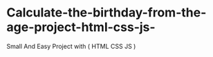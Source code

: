 # Calculate-the-birthday-from-the-age-project-html-css-js-
Small And Easy Project  with ( HTML CSS JS )

